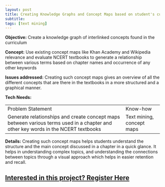 ```yaml
---
layout: post
title: Creating Knowledge Graphs and Concept Maps based on student's curriculum
subtitle:
tags: [text mining]
---
```



**Objective:** Create a knowledge graph of interlinked concepts found in the curriculum

**Concept:**  Use existing concept maps like Khan Academy and Wikipedia relevance and evaluate NCERT textbooks to generate a relationship between various terms based on chapter names and occurrence of any other keywords

**Issues addressed:** Creating such concept maps gives an overview of all the different concepts that are there in the textbooks in a more structured and a graphical manner.

**Tech Needs:**

<table>
  <tr>
    <td>Problem Statement</td>
    <td>Know-how</td>
  </tr>
  <tr>
    <td>Generate relationships and create concept maps between various terms used in a chapter and other key words in the NCERT textbooks</td>
    <td>Text mining, concept maps</td>
  </tr>
</table>


**Details:**
Creating such concept maps helps students understand the structure and the main concept discussed in a chapter in a quick glance. It helps in understanding complex topics, and understanding the connections between topics through a visual approach which helps in easier retention and recall.

<h2><a href="https://docs.google.com/forms/d/e/1FAIpQLScKY71-Hq2lTdgP-k0JIcsVvoYNXaxtYLcRGVLf_xVGdciHlg/viewform?usp=pp_url&entry.123018661=Creating+Knowledge+Graphs+and+Concept+Maps+based+on+student's+curriculum">
  Interested in this project? Register Here</a></h2>
